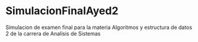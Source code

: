 # SimulacionFinalAyed2
Simulacion de examen final para la materia Algoritmos y estructura de datos 2 de la carrera de Analisis de Sistemas
